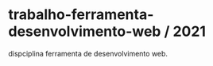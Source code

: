 # trabalho-ferramenta-desenvolvimento-web / 2021
 dispciplina ferramenta de desenvolvimento web.
 
 
